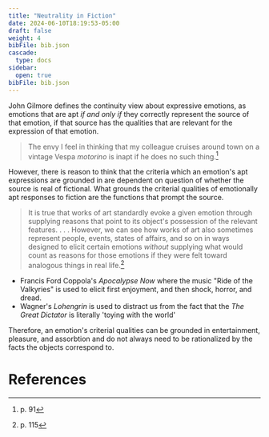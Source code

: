 ```yaml
---
title: "Neutrality in Fiction"
date: 2024-06-10T18:19:53-05:00
draft: false
weight: 4
bibFile: bib.json
cascade:
  type: docs
sidebar:
  open: true
bibFile: bib.json
---
```


John Gilmore defines the continuity view about expressive emotions, as emotions that are apt *if and only if* they correctly represent the source of that emotion, if that source has the qualities that are relevant for the expression of that emotion.

> The envy I feel in thinking that my colleague cruises around town on a vintage Vespa *motorino* is inapt if he does no such thing.[^1]

However, there is reason to think that the criteria which an emotion's apt expressions are grounded in are dependent on question of whether the source is real of fictional. What grounds the criterial qualities of emotionally apt responses to fiction are the functions that prompt the source.

> It is true that works of art standardly evoke a given emotion through supplying reasons that point to its object's possession of the relevant features. . . . However, we can see how works of art also sometimes represent people, events, states of affairs, and so on in ways designed to elicit certain emotions *without* supplying what would count as reasons for those emotions if they were felt toward analogous things in real life.[^2]

* Francis Ford Coppola's *Apocalypse Now* where the music "Ride of the Valkyries" is used to elicit first enjoyment, and then shock, horror, and dread.
* Wagner's *Lohengrin* is used to distract us from the fact that the *The Great Dictator* is literally 'toying with the world'

Therefore, an emotion's criterial qualities can be grounded in entertainment, pleasure, and assorbtion and do not always need to be rationalized by the facts the objects correspond to.

# References

[^1]: p. 91
[^2]: p. 115



